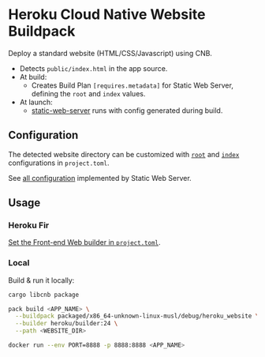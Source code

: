 # Heroku Cloud Native Website Buildpack

Deploy a standard website (HTML/CSS/Javascript) using CNB.

* Detects `public/index.html` in the app source.
* At build:
  * Creates Build Plan `[requires.metadata]` for Static Web Server, defining the `root` and `index` values.
* At launch:
  * [static-web-server](../static-web-server/README.md) runs with config generated during build.

## Configuration

The detected website directory can be customized with [`root`](../../buildpacks/static-web-server/README.md#document-root) and [`index`](../../buildpacks/static-web-server/README.md#index-document) configurations in `project.toml`.

See [all configuration](../../buildpacks/static-web-server/README.md#configuration) implemented by Static Web Server.

## Usage

### Heroku Fir

[Set the Front-end Web builder in `project.toml`](../../builder/README.md).

### Local

Build & run it locally:

```bash
cargo libcnb package

pack build <APP_NAME> \
  --buildpack packaged/x86_64-unknown-linux-musl/debug/heroku_website \
  --builder heroku/builder:24 \
  --path <WEBSITE_DIR>

docker run --env PORT=8888 -p 8888:8888 <APP_NAME>
```
